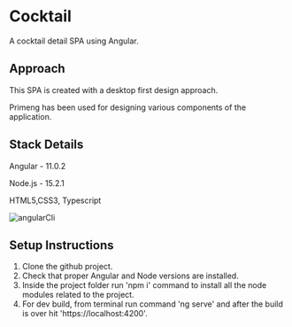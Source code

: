 # Cocktail

A cocktail detail SPA using Angular.

## Approach

This SPA is created with a desktop first design approach.  

Primeng has been used for designing various components of the application.

## Stack Details

Angular - 11.0.2

Node.js - 15.2.1

HTML5,CSS3, Typescript


![angularCli](https://user-images.githubusercontent.com/74617117/99897168-44399e80-2cbd-11eb-8517-010594e3b66d.PNG)

## Setup Instructions

1. Clone the github project.
2. Check that proper Angular and Node versions are installed.
3. Inside the project folder run 'npm i' command to install all the node modules related to the project.
4. For dev build, from terminal run command 'ng serve' and after the build is over hit 'https://localhost:4200'.

